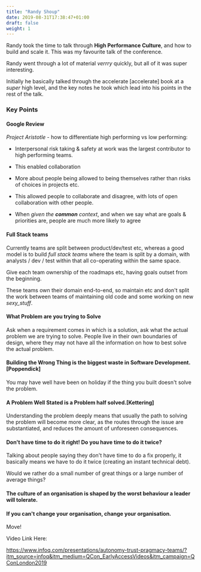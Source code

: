 ```yaml
---
title: "Randy Shoup"
date: 2019-08-31T17:38:47+01:00
draft: false
weight: 1
---
```


Randy took the time to talk through **High Performance Culture**, and how to build and scale it. This was my favourite talk of the conference.

Randy went through a lot of material *verrry* quickly, but all of it was super interesting.

Initially he basically talked through the accelerate [accelerate] book at a *super* high level, and the key notes he took which lead into his points in the rest of the talk.

### Key Points

#### Google Review

*Project Aristotle* - how to differentiate high performing vs low performing:

* Interpersonal risk taking & safety at work was the largest contributor to high performing teams.

* This enabled collaboration

* More about people being allowed to being themselves rather than risks of choices in projects etc.

* This allowed people to collaborate and disagree, with lots of open collaboration with other people.

* When _given the **common** context_, and when we say what are goals & priorities are, people are much more likely to agree

#### Full Stack teams

Currently teams are split between product/dev/test etc, whereas a good model is to build _full stack teams_ where the team is split by a domain, with analysts / dev / test within that all co-operating within the same space.

Give each team ownership of the roadmaps etc, having goals outset from the beginning.

These teams own their domain end-to-end, so maintain etc and don't split the work between teams of maintaining old code and some working on new _sexy_stuff_.

#### What Problem are you trying to Solve

Ask when a requirement comes in which is a solution, ask what the actual problem we are trying to solve. People live in their own boundaries of design, where they may not have all the information on how to best solve the actual problem.

#### Building the Wrong Thing is the biggest waste in Software Development. [Poppendick]

You may have well have been on holiday if the thing you built doesn't solve the problem.

#### A Problem Well Stated is a Problem half solved.[Kettering]

Understanding the problem deeply means that usually the path to solving the problem will become more clear, as the routes through the issue are substantiated, and reduces the amount of unforeseen consequences.

#### Don't have time to do it right! Do you have time to do it twice?

Talking about people saying they don't have time to do a fix properly, it basically means we have to do it twice (creating an instant technical debt).

Would we rather do a small number of great things or a large number of average things?

#### The culture of an organisation is shaped by the worst behaviour a leader will tolerate.

#### If you can't change your organisation, change your organisation.

Move!






Video Link Here:

https://www.infoq.com/presentations/autonomy-trust-pragmacy-teams/?itm_source=infoq&itm_medium=QCon_EarlyAccessVideos&itm_campaign=QConLondon2019
